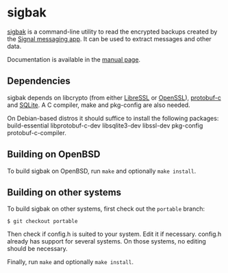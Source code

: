 sigbak
======

[sigbak][1] is a command-line utility to read the encrypted backups created by
the [Signal messaging app][2]. It can be used to extract messages and other
data.

Documentation is available in the [manual page][3].

Dependencies
------------

sigbak depends on libcrypto (from either [LibreSSL][4] or [OpenSSL][5]),
[protobuf-c][6] and [SQLite][7]. A C compiler, make and pkg-config are also
needed.

On Debian-based distros it should suffice to install the following packages:
build-essential libprotobuf-c-dev libsqlite3-dev libssl-dev pkg-config
protobuf-c-compiler.

Building on OpenBSD
-------------------

To build sigbak on OpenBSD, run `make` and optionally `make install`.

Building on other systems
-------------------------

To build sigbak on other systems, first check out the `portable` branch:

	$ git checkout portable

Then check if config.h is suited to your system. Edit it if necessary. config.h
already has support for several systems. On those systems, no editing should be
necessary.

Finally, run `make` and optionally `make install`.

[1]: https://www.kariliq.nl/sigbak/
[2]: https://www.signal.org/
[3]: https://www.kariliq.nl/sigbak/manual.html
[4]: https://www.libressl.org/
[5]: https://www.openssl.org/
[6]: https://github.com/protobuf-c/protobuf-c
[7]: https://www.sqlite.org/
